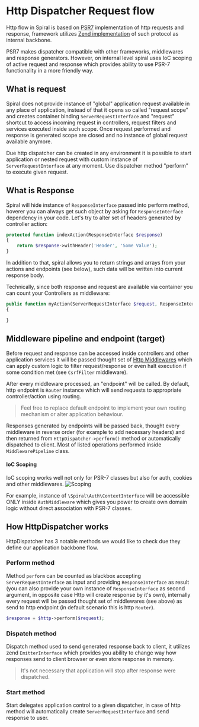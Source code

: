 # Http Dispatcher Request flow
Http flow in Spiral is based on [PSR7](http://www.php-fig.org/psr/psr-7/) implementation of http requests and response, framework utilizes [Zend implementation](https://github.com/zendframework/zend-diactoros) of such protocol as internal backbone. 

PSR7 makes dispatcher compatible with other frameworks, middlewares  and response generators. However, on internal level spiral uses IoC scoping of active request and response which provides ability to use PSR-7 functionality in a more friendly way.

## What is request
Spiral does not provide instance of "global" application request available in any place of application, instead of that it opens so called "request scope" and creates container binding `ServerRequestInterface` and "request" shortcut to access incoming request in controllers, request filters and services executed inside such scope. Once request performed and response is generated scope are closed and no instance of global request available anymore.

Due http dispatcher can be created in any environment it is possible to start application or nested request with custom instance of `ServerRequestInterface` at any moment. Use dispatcher method "perform" to execute given request.

## What is Response
Spiral will hide instance of `ResponseInterface` passed into perform method, hoverer you can always get such object by asking for `ResponseInterface` dependency in your code. Let's try to alter set of headers generated by controller action:

```php
protected function indexAction(ResponseInterface $response)
{
    return $response->withHeader('Header', 'Some Value');
}
```

In addition to that, spiral allows you to return strings and arrays from your actions and endpoints (see below), such data will be written into current response body.

Technically, since both response and request are available via container you can count your Controllers as middleware:

```php
public function myAction(ServerRequestInterface $request, ResponseInterface $response)
{

}
```

## Middleware pipeline and endpoint (target)
Before request and response can be accessed inside controllers and other application services it will be passed thought set of [Http Middlewares](/v1.0.0/httphttp/middlewares.md) which can apply custom logic to filter request/response or even halt execution if some condition met (see `CsrfFilter` middleware).

After every middleware processed, an "endpoint" will be called. 
By default, http endpoint is `Router` instance which will send requests to appropriate controller/action using routing. 

> Feel free to replace default endpoint to implement your own routing mechanism or alter application behaviour.

Responses generated by endpoints will be passed back, thought every middleware in reverse order (for example to add necessary headers) and then returned from `HttpDispatcher->perform()` method or automatically dispatched to client. Most of listed operations performed inside `MiddlewarePipeline` class.

#### IoC Scoping
IoC scoping works well not only for PSR-7 classes but also for auth, cookies and other middlewares.
![Scoping](https://raw.githubusercontent.com/spiral/guide/master/resources/scopes.png)

For example, instance of `\Spiral\Auth\ContextInterface` will be accessible ONLY inside `AuthMiddleware` which gives you power
to create own domain logic without direct association with PSR-7 classes.

## How HttpDispatcher works
HttpDispatcher has 3 notable methods we would like to check due they define our application backbone flow.

### Perform method
Method `perform` can be counted as blackbox accepting `ServerRequestInterface` as input and providing `ResponseInterface` as result (you can also provide your own instance of `ResponseInterface` as second argument, in opposite case Http will create response by it's own), internally every request will be passed thought set of middlewares (see above) as send to http endpoint (in default scenario this is http `Router`).

```php
$response = $http->perform($request);
```

### Dispatch method
Dispatch method used to send generated response back to client, it utilizes zend `EmitterInterface` which provides you ability to change way how responses send to client browser or even store response in memory.

> It's not necessary that application will stop after response were dispatched.

### Start method
Start delegates application control to a given dispatcher, in case of http method will automatically create `ServerRequestInterface` and send response to user.